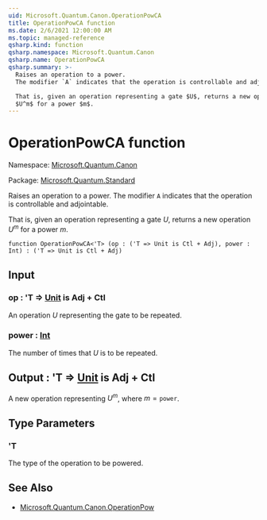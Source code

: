 ```yaml
---
uid: Microsoft.Quantum.Canon.OperationPowCA
title: OperationPowCA function
ms.date: 2/6/2021 12:00:00 AM
ms.topic: managed-reference
qsharp.kind: function
qsharp.namespace: Microsoft.Quantum.Canon
qsharp.name: OperationPowCA
qsharp.summary: >-
  Raises an operation to a power.
  The modifier `A` indicates that the operation is controllable and adjointable.

  That is, given an operation representing a gate $U$, returns a new operation
  $U^m$ for a power $m$.
---
```


# OperationPowCA function

Namespace: [Microsoft.Quantum.Canon](xref:Microsoft.Quantum.Canon)

Package: [Microsoft.Quantum.Standard](https://nuget.org/packages/Microsoft.Quantum.Standard)


Raises an operation to a power.The modifier `A` indicates that the operation is controllable and adjointable.That is, given an operation representing a gate $U$, returns a new operation$U^m$ for a power $m$.

```qsharp
function OperationPowCA<'T> (op : ('T => Unit is Ctl + Adj), power : Int) : ('T => Unit is Ctl + Adj)
```


## Input

### op : 'T => [Unit](xref:microsoft.quantum.lang-ref.unit)  is Adj + Ctl

An operation $U$ representing the gate to be repeated.


### power : [Int](xref:microsoft.quantum.lang-ref.int)

The number of times that $U$ is to be repeated.



## Output : 'T => [Unit](xref:microsoft.quantum.lang-ref.unit)  is Adj + Ctl

A new operation representing $U^m$, where $m = \texttt{power}$.

## Type Parameters

### 'T

The type of the operation to be powered.

## See Also

- [Microsoft.Quantum.Canon.OperationPow](xref:Microsoft.Quantum.Canon.OperationPow)